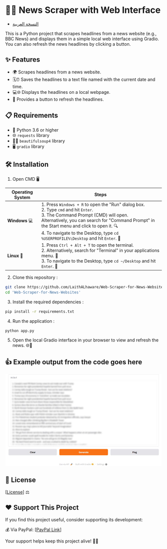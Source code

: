 # 📰🌐 News Scraper with Web Interface
- [النسخة العربية](AR-README.md)
  
This is a Python project that scrapes headlines from a news website (e.g., BBC News) and displays them in a simple local web interface using Gradio. You can also refresh the news headlines by clicking a button.


## ✨ Features
- 🌍 Scrapes headlines from a news website.
- 🗓️⏰ Saves the headlines to a text file named with the current date and time.
- 💻🌐 Displays the headlines on a local webpage.
- 🔄 Provides a button to refresh the headlines.


## 📋 Requirements
- 🐍 Python 3.6 or higher
- 🌐 `requests` library
- 🧑‍💻 `beautifulsoup4` library
- 🖥️ `gradio` library


## 🛠 Installation

1. Open CMD 🖥️


| **Operating System** | **Steps**                                                                                                                   |
|----------------------|-----------------------------------------------------------------------------------------------------------------------------|
| **Windows** 💻        | 1. Press `Windows + R` to open the "Run" dialog box. <br> 2. Type `cmd` and hit `Enter`. <br> 3. The Command Prompt (CMD) will open. <br> Alternatively, you can search for "Command Prompt" in the Start menu and click to open it. 🔍 <br> 4. To navigate to the Desktop, type `cd %USERPROFILE%\Desktop` and hit `Enter`. 📂        |
| **Linux** 🐧          | 1. Press `Ctrl + Alt + T` to open the terminal. <br> 2. Alternatively, search for "Terminal" in your applications menu. 💨 <br> 3. To navigate to the Desktop, type `cd ~/Desktop` and hit `Enter`. 📂        |


2. Clone this repository :
```bash
git clone https://github.com/LaithALhaware/Web-Scraper-for-News-Websites.git
cd 'Web-Scraper-for-News-Websites'
```

3. Install the required dependencies :
```bash
pip install -r requirements.txt
```

4. Run the application :
```bash
python app.py
```

5. Open the local Gradio interface in your browser to view and refresh the news. 🌐🔄


## 👍 Example output from the code goes here 
![Image](Images/Example.JPG)


## 📝 License
[[License](LICENSE)] ⚖️



## ❤️ Support This Project
If you find this project useful, consider supporting its development:

💰 Via PayPal: [[PayPal Link](https://www.paypal.com/ncp/payment/KC9EETJDVZQHG)]

Your support helps keep this project alive! 🚀🔥

